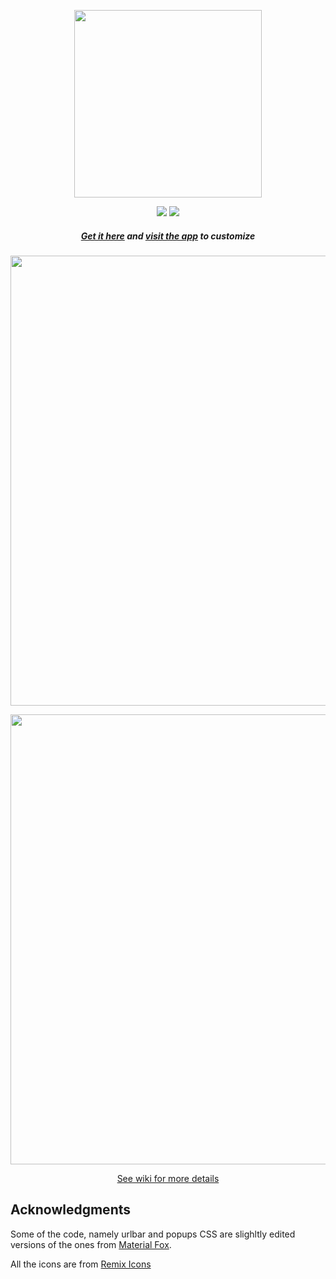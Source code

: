 <p align="center"><img width="300" src="https://github.com/akshat46/FlyingFox/blob/v0.1/img/logo.png"></p>

<p align="center"><img src="https://img.shields.io/github/downloads/akshat46/flyingfox/total?color=%2350D1C6&style=for-the-badge"> <img src="https://img.shields.io/netlify/b7d2d26f-028a-4ea3-b292-6a0599a0a2f6?color=%235FCECD&label=Netlify&style=for-the-badge"></p>

<h5 align="center"><a href="https://github.com/akshat46/FlyingFox/releases">Get it here</a> and <a href="http://flyingfox.netlify.app">visit the app</a> to customize</h5>

<p align="center"><img width="720" src="https://github.com/akshat46/FlyingFox/blob/v0.1/img/preview-full.png"></p>

<p align="center"><img width="720" src="https://github.com/akshat46/FlyingFox/blob/v0.1/img/demo-hover.gif"></p>

<p align="center"><a href="https://github.com/akshat46/FlyingFox/wiki">See wiki for more details</a></p>

## Acknowledgments 

Some of the code, namely urlbar and popups CSS are slighltly edited versions of the ones from [Material Fox](https://github.com/muckSponge/MaterialFox).

All the icons are from [Remix Icons](https://remixicon.com/)
